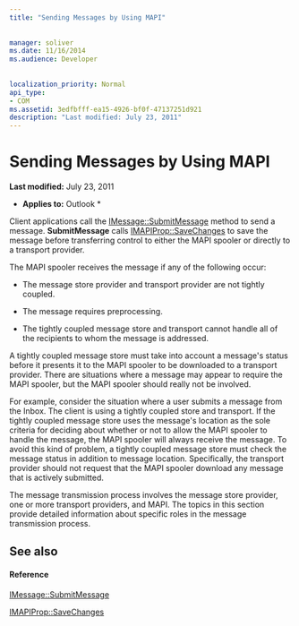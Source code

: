 ```yaml
---
title: "Sending Messages by Using MAPI"
 
 
manager: soliver
ms.date: 11/16/2014
ms.audience: Developer
 
 
localization_priority: Normal
api_type:
- COM
ms.assetid: 3edfbfff-ea15-4926-bf0f-47137251d921
description: "Last modified: July 23, 2011"
---
```


# Sending Messages by Using MAPI

 **Last modified:** July 23, 2011 
  
 * **Applies to:** Outlook * 
  
Client applications call the [IMessage::SubmitMessage](imessage-submitmessage.md) method to send a message. **SubmitMessage** calls [IMAPIProp::SaveChanges](imapiprop-savechanges.md) to save the message before transferring control to either the MAPI spooler or directly to a transport provider. 
  
The MAPI spooler receives the message if any of the following occur:
  
- The message store provider and transport provider are not tightly coupled.
    
- The message requires preprocessing.
    
- The tightly coupled message store and transport cannot handle all of the recipients to whom the message is addressed.
    
A tightly coupled message store must take into account a message's status before it presents it to the MAPI spooler to be downloaded to a transport provider. There are situations where a message may appear to require the MAPI spooler, but the MAPI spooler should really not be involved.
  
For example, consider the situation where a user submits a message from the Inbox. The client is using a tightly coupled store and transport. If the tightly coupled message store uses the message's location as the sole criteria for deciding about whether or not to allow the MAPI spooler to handle the message, the MAPI spooler will always receive the message. To avoid this kind of problem, a tightly coupled message store must check the message status in addition to message location. Specifically, the transport provider should not request that the MAPI spooler download any message that is actively submitted.
  
The message transmission process involves the message store provider, one or more transport providers, and MAPI. The topics in this section provide detailed information about specific roles in the message transmission process.
  
## See also

#### Reference

[IMessage::SubmitMessage](imessage-submitmessage.md)
  
[IMAPIProp::SaveChanges](imapiprop-savechanges.md)

